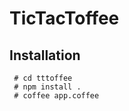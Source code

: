 TicTacToffee
===

Installation
---

```# git clone https://github.com/darookee/TicTacToffee.git tttoffee
 # cd tttoffee
 # npm install .
 # coffee app.coffee
```


